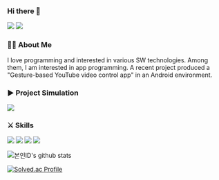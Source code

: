 ### Hi there 👋

<!--
**happyyeon/happyyeon** is a ✨ _special_ ✨ repository because its `README.md` (this file) appears on your GitHub profile.

Here are some ideas to get you started:

- 🔭 I’m currently working on ...
- 🌱 I’m currently learning ...
- 👯 I’m looking to collaborate on ...
- 🤔 I’m looking for help with ...
- 💬 Ask me about ...
- 📫 How to reach me: ...
- 😄 Pronouns: ...
- ⚡ Fun fact: ...
-->

<a href="https://velog.io/@happyyeon" target="_blank"><img src="https://img.shields.io/badge/Velog-20C997?style=flat-square&logo=Velog&logoColor=white"/></a> 
<a href="https://happyyeon.github.io" target="_blank"><img src="https://img.shields.io/badge/Blog-181717?style=flat-square&logo=GitHub&logoColor=white"/></a> 


### 👨‍💻 About Me

I love programming and interested in various SW technologies. Among them, I am interested in app programming. A recent project produced a "Gesture-based YouTube video control app" in an Android environment.
### ▶️ Project Simulation

<a href="https://www.youtube.com/watch?v=tMfvdW4jtSI" target="_blank"><img src="https://img.shields.io/badge/YouTube-FF0000?style=flat-square&logo=YouTube&logoColor=white"/></a>

### ⚔️ Skills

<img src="https://img.shields.io/badge/Python-3776AB?style=flat-square&logo=Python&logoColor=white"/>
<img src="https://img.shields.io/badge/C-A8B9CC?style=flat-square&logo=C&logoColor=white"/>
<img src="https://img.shields.io/badge/Android Studio-3DDC84?style=flat-square&logo=Android Studio&logoColor=white"/>
<img src="https://img.shields.io/badge/Django-092E20?style=flat-square&logo=Django&logoColor=white"/>



![본인ID's github stats](https://github-readme-stats.vercel.app/api?username=happyyeon&show_icons=true)

[![Solved.ac Profile](http://mazassumnida.wtf/api/generate_badge?boj=yeonnim)](https://solved.ac/yeonnim)
